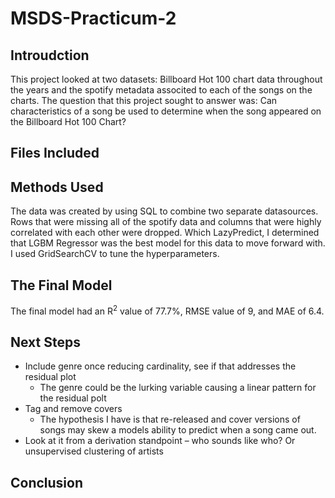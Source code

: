 # MSDS-Practicum-2

## Introudction
This project looked at two datasets: Billboard Hot 100 chart data throughout the years and the spotify metadata associted to each of the songs on the charts. The question that this project sought to answer was: Can characteristics of a song be used to determine when the song appeared on the Billboard Hot 100 Chart?
## Files Included
## Methods Used
The data was created by using SQL to combine two separate datasources. Rows that were missing all of the spotify data and columns that were highly correlated with each other were dropped. Which LazyPredict, I determined that LGBM Regressor was the best model for this data to move forward with. I used GridSearchCV to tune the hyperparameters. 

## The Final Model
The final model had an R<sup>2</sup> value of 77.7%, RMSE value of 9, and MAE of 6.4. 

## Next Steps
- Include genre once reducing cardinality, see if that addresses the residual plot
  - The genre could be the lurking variable causing a linear pattern for the residual polt  
- Tag and remove covers
  - The hypothesis I have is that re-released and cover versions of songs may skew a models ability to predict when a song came out.
- Look at it from a derivation standpoint – who sounds like who? Or unsupervised clustering of artists


## Conclusion
